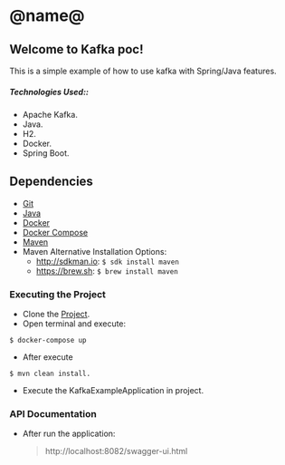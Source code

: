 # @name@

## Welcome to Kafka poc!

This is a simple example of how to use kafka with Spring/Java features.

##### Technologies Used::
 - Apache Kafka.
 - Java.
 - H2.
 - Docker.
 - Spring Boot.

## Dependencies
- [Git](https://www.atlassian.com/git/tutorials/install-git)
- [Java](https://www.java.com/en/download/help/download_options.xml)
- [Docker](https://docs.docker.com/engine/installation/)
- [Docker Compose](https://docs.docker.com/compose/install/)
- [Maven](https://maven.apache.org/install.html)
- Maven Alternative Installation Options: 
  - http://sdkman.io: `$ sdk install maven`
  - https://brew.sh: `$ brew install maven`

### Executing the Project
- Clone the [Project](https://github.com/JoaoPedroCardoso/kafka-poc.git).
- Open terminal and execute: 
```
$ docker-compose up
```
- After execute 
```
$ mvn clean install.
```
- Execute the KafkaExampleApplication in project.

### API Documentation
- After run the application:

	> http://localhost:8082/swagger-ui.html